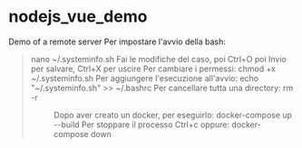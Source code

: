 # nodejs_vue_demo
Demo of a remote server
Per impostare l'avvio della bash:
> nano ~/.systeminfo.sh
Fai le modifiche del caso, poi Ctrl+O poi Invio per salvare, Ctrl+X per uscire
Per cambiare i permessi:
> chmod +x ~/.systeminfo.sh
Per aggiungere l'esecuzione all'avvio:
> echo "~/.systeminfo.sh" >> ~/.bashrc
Per cancellare tutta una directory:
> rm -r <dir>
Dopo aver creato un docker, per eseguirlo:
> docker-compose up --build
Per stoppare il processo Ctrl+c oppure:
> docker-compose down